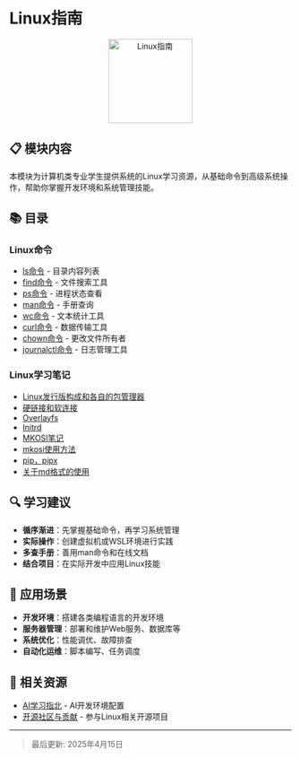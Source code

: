 # Linux指南

<div align="center">
<img src="https://example.com/linux-logo.png" alt="Linux指南" width="150"/>
</div>

## 📋 模块内容

本模块为计算机类专业学生提供系统的Linux学习资源，从基础命令到高级系统操作，帮助你掌握开发环境和系统管理技能。

## 📚 目录

### Linux命令
- [ls命令](Linux命令/ls命令.md) - 目录内容列表
- [find命令](Linux命令/find命令.md) - 文件搜索工具
- [ps命令](Linux命令/ps命令.md) - 进程状态查看
- [man命令](Linux命令/man命令.md) - 手册查询
- [wc命令](Linux命令/wc命令.md) - 文本统计工具
- [curl命令](Linux命令/curl命令.md) - 数据传输工具
- [chown命令](Linux命令/chown命令.md) - 更改文件所有者
- [journalctl命令](Linux命令/journalctl命令.md) - 日志管理工具

### Linux学习笔记
- [Linux发行版构成和各自的包管理器](Linux学习笔记/Linux发行版构成和各自的包管理器.md)
- [硬链接和软连接](Linux学习笔记/硬链接和软连接.md)
- [Overlayfs](Linux学习笔记/Overlayfs.md)
- [Initrd](Linux学习笔记/Initrd.md)
- [MKOSI笔记](Linux学习笔记/MKOSI笔记.md)
- [mkosi使用方法](Linux学习笔记/mkosi使用方法.md)
- [pip，pipx](Linux学习笔记/pip，pipx.md)
- [关于md格式的使用](Linux学习笔记/关于md格式的使用.md)

## 🔍 学习建议

- **循序渐进**：先掌握基础命令，再学习系统管理
- **实际操作**：创建虚拟机或WSL环境进行实践
- **多查手册**：善用man命令和在线文档
- **结合项目**：在实际开发中应用Linux技能

## 🌟 应用场景

- **开发环境**：搭建各类编程语言的开发环境
- **服务器管理**：部署和维护Web服务、数据库等
- **系统优化**：性能调优、故障排查
- **自动化运维**：脚本编写、任务调度

## 🔗 相关资源

- [AI学习指北](../AILearnGuide/README.md) - AI开发环境配置
- [开源社区与贡献](../OpenSource/README.md) - 参与Linux相关开源项目

---

> 最后更新: 2025年4月15日